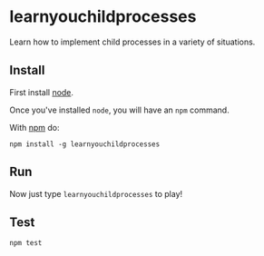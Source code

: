 # learnyouchildprocesses

Learn how to implement child processes in a variety of situations.

## Install

First install [node](http://nodejs.org).

Once you've installed `node`, you will have an `npm` command.

With [npm](https://docs.npmjs.com/cli-documentation/) do:

```
npm install -g learnyouchildprocesses
```

## Run

Now just type `learnyouchildprocesses` to play!

## Test

```
npm test
```
